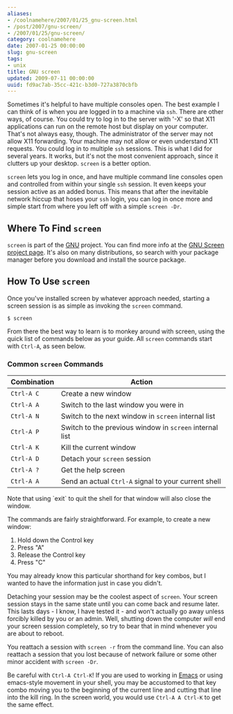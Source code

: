 ```yaml
---
aliases:
- /coolnamehere/2007/01/25_gnu-screen.html
- /post/2007/gnu-screen/
- /2007/01/25/gnu-screen/
category: coolnamehere
date: 2007-01-25 00:00:00
slug: gnu-screen
tags:
- unix
title: GNU screen
updated: 2009-07-11 00:00:00
uuid: fd9ac7ab-35cc-421c-b3d0-727a3870cbfb
---
```


Sometimes it's helpful to have multiple consoles open. The best example I can 
think of is when you are logged in to a machine via `ssh`. There are other 
ways, of course. You could try to log in to the server with '-X' so that X11 
applications can run on the remote host but display on your computer. That's 
not always easy, though. The administrator of the server may not allow X11 
forwarding. Your machine may not allow or even understand X11 requests. You 
could log in to multiple `ssh` sessions. This is what I did for several years. 
It works, but it's not the most convenient approach, since it clutters up your 
desktop. `screen` is a better option.
<!--more-->

`screen` lets you log in once, and have multiple command line consoles open 
and controlled from within your single `ssh` session. It even keeps your 
session active as an added bonus. This means that after the inevitable network 
hiccup that hoses your `ssh` login, you can log in once more and simple start 
from where you left off with a simple `screen -Dr`.

## Where To Find `screen`

`screen` is part of the [GNU](http://www.gnu.org/) project. You can find more 
info at the [GNU Screen project page](https://savannah.gnu.org/projects/screen/). 
It's also on many distributions, so search with your package manager before 
you download and install the source package.

## How To Use `screen`

Once you've installed screen by whatever approach needed, starting a screen 
session is as simple as invoking the `screen` command.

    $ screen

From there the best way to learn is to monkey around with screen, using the 
quick list of commands below as your guide. All `screen` commands start with 
`Ctrl-A`, as seen below.

### Common `screen` Commands

Combination | Action
------------|-------
`Ctrl-A C`  | Create a new window
`Ctrl-A A`  | Switch to the last window you were in
`Ctrl-A N`  | Switch to the next window in `screen` internal list
`Ctrl-A P`  | Switch to the previous window in `screen` internal list
`Ctrl-A K`  | Kill the current window
`Ctrl-A D`  | Detach your `screen` session
`Ctrl-A ?`  | Get the help screen
`Ctrl-A A`  | Send an actual `Ctrl-A` signal to your current shell

<aside>
Note that using `exit` to quit the shell for that window will also close the window.
</aside>

The commands are fairly straightforward. For example, to create a new window:

1. Hold down the Control key
2. Press "A"
3. Release the Control key
4. Press "C"

You may already know this particular shorthand for key combos, but I wanted to 
have the information just in case you didn't.

Detaching your session may be the coolest aspect of `screen`. Your screen 
session stays in the same state until you can come back and resume later. 
This lasts days - I know, I have tested it - and won't actually go away unless 
forcibly killed by you or an admin. Well, shutting down the computer *will* 
end your screen session completely, so try to bear that in mind whenever you 
are about to reboot.

You reattach a session with `screen -r` from the command line. You can also 
reattach a session that you lost because of network failure or some other 
minor accident with `screen -Dr`.

[Emacs]: /tag/emacs/

Be careful with `Ctrl-A Ctrl-K`! If you are used to working in 
[Emacs][] or using emacs-style movement in your 
shell, you may be accustomed to that key combo moving you to the beginning of 
the current line and cutting that line into the kill ring. In the screen 
world, you would use `Ctrl-A A Ctrl-K` to get the same effect.
